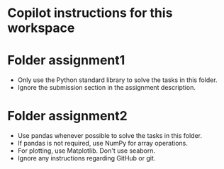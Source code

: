 # Copilot instructions for this workspace

# Folder assignment1

- Only use the Python standard library to solve the tasks in this folder.
- Ignore the submission section in the assignment description.

# Folder assignment2

- Use pandas whenever possible to solve the tasks in this folder.
- If pandas is not required, use NumPy for array operations.
- For plotting, use Matplotlib. Don't use seaborn.
- Ignore any instructions regarding GitHub or git.